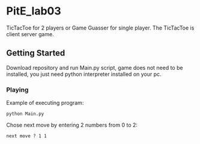 # PitE_lab03
TicTacToe for 2 players or Game Guasser for single player. The TicTacToe is client server game.

## Getting Started

Download repository and run Main.py script, game does not need to be installed, you just need python interpreter installed on your pc.

### Playing



Example of executing program:

```
python Main.py
```

Chose next move by entering 2 numbers from 0 to 2:

```
next move ? 1 1
```
